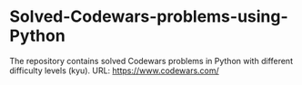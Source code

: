 # Solved-Codewars-problems-using-Python
The repository contains solved Codewars problems in Python with different difficulty levels (kyu).
URL: https://www.codewars.com/
